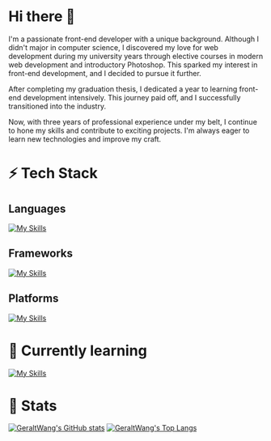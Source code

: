 # Hi there 👋
I'm a passionate front-end developer with a unique background. Although I didn't major in computer science, I discovered my love for web development during my university years through elective courses in modern web development and introductory Photoshop. This sparked my interest in front-end development, and I decided to pursue it further.

After completing my graduation thesis, I dedicated a year to learning front-end development intensively. This journey paid off, and I successfully transitioned into the industry.

Now, with three years of professional experience under my belt, I continue to hone my skills and contribute to exciting projects. I'm always eager to learn new technologies and improve my craft.

# ⚡ Tech Stack
## **Languages**
[![My Skills](https://skillicons.dev/icons?i=js,ts,html,css)](https://skillicons.dev)

## **Frameworks**
[![My Skills](https://skillicons.dev/icons?i=vue,nuxtjs,vite,react,nextjs,nodejs,tailwind)](https://skillicons.dev)

## **Platforms**
[![My Skills](https://skillicons.dev/icons?i=docker,vercel,netlify,cloudflare)](https://skillicons.dev)

# 🌱 Currently learning
[![My Skills](https://skillicons.dev/icons?i=nextjs,nestjs)](https://skillicons.dev)

# 🔭 Stats
[![GeraltWang's GitHub stats](https://github-readme-stats.vercel.app/api?username=GeraltWang&show_icons=true&theme=radical)](https://github.com/anuraghazra/github-readme-stats)
[![GeraltWang's Top Langs](https://github-readme-stats.vercel.app/api/top-langs/?username=GeraltWang&layout=compact)](https://github.com/anuraghazra/github-readme-stats)

<!--
**GeraltWang/GeraltWang** is a ✨ _special_ ✨ repository because its `README.md` (this file) appears on your GitHub profile.

Here are some ideas to get you started:

- 🔭 I’m currently working on ...
- 🌱 I’m currently learning ...
- 👯 I’m looking to collaborate on ...
- 🤔 I’m looking for help with ...
- 💬 Ask me about ...
- 📫 How to reach me: ...
- 😄 Pronouns: ...
- ⚡ Fun fact: ...
-->
